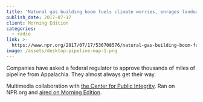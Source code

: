 ```yaml
---
title: 'Natural gas building boom fuels climate worries, enrages landowners'
publish_date: 2017-07-17
client: Morning Edition
categories:
  - radio
link: >-
  https://www.npr.org/2017/07/17/536708576/natural-gas-building-boom-fuels-climate-worries-enrages-landowners
image: /assets/desktop-pipeline-map-1.png
---
```


Companies have asked a federal regulator to approve thousands of miles of pipeline from Appalachia. They almost always get their way.

Multimedia collaboration with [the Center for Public Integrity](https://www.publicintegrity.org/2017/07/17/20982/natural-gas-building-boom-fuels-climate-worries-enrages-landowners). Ran on NPR.org and [aired on Morning Edition](http://www.npr.org/templates/transcript/transcript.php?storyId=536708576).